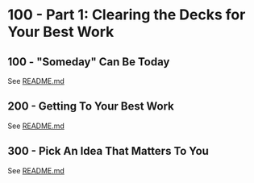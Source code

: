 # 100 - Part 1: Clearing the Decks for Your Best Work

## 100 - "Someday" Can Be Today

See [README.md](./100/README.md)

## 200 - Getting To Your Best Work

See [README.md](./200/README.md)

## 300 - Pick An Idea That Matters To You

See [README.md](./300/README.md)